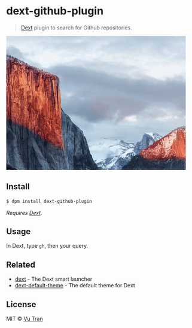 # dext-github-plugin

> [Dext](https://github.com/vutran/dext) plugin to search for Github repositories.

![](screenshot.gif?raw=true)

## Install

```bash
$ dpm install dext-github-plugin
```

*Requires [Dext](https://github.com/vutran/dext).*

## Usage

In Dext, type `gh`, then your query.

## Related

- [dext](https://github.com/vutran/dext) - The Dext smart launcher
- [dext-default-theme](https://github.com/vutran/dext-default-theme) - The default theme for Dext

## License

MIT © [Vu Tran](https://github.com/vutran/)
